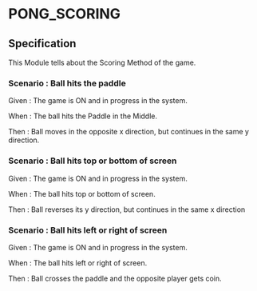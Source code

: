 # PONG_SCORING

## Specification

This Module tells about the Scoring Method of the game.

### Scenario : Ball hits the paddle

Given : The game is ON and in progress in the system.

When : The ball hits the Paddle in the Middle.

Then : Ball moves in the opposite x direction, but continues in the same y direction.

### Scenario : Ball hits top or bottom of screen

Given : The game is ON and in progress in the system.

When : The ball hits top or bottom of screen.

Then : Ball reverses its y direction, but continues in the same x direction

### Scenario : Ball hits left or right of screen

Given : The game is ON and in progress in the system.

When : The ball hits left or right of screen.

Then : Ball crosses the paddle and the opposite player gets coin.
